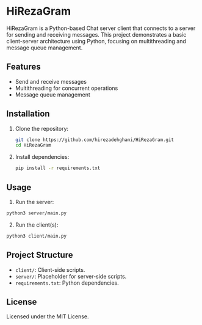 # HiRezaGram

HiRezaGram is a Python-based Chat server client that connects to a server for sending and receiving messages. This project demonstrates a basic client-server architecture using Python, focusing on multithreading and message queue management.

## Features

- Send and receive messages
- Multithreading for concurrent operations
- Message queue management

## Installation

1. Clone the repository:
   ```bash
   git clone https://github.com/hirezadehghani/HiRezaGram.git
   cd HiRezaGram
   ```
2. Install dependencies:
   ```bash
   pip install -r requirements.txt
   ```

## Usage
1. Run the server:
```bash
python3 server/main.py
```

2. Run the client(s):
```bash
python3 client/main.py
```

## Project Structure

- `client/`: Client-side scripts.
- `server/`: Placeholder for server-side scripts.
- `requirements.txt`: Python dependencies.

## License

Licensed under the MIT License.
